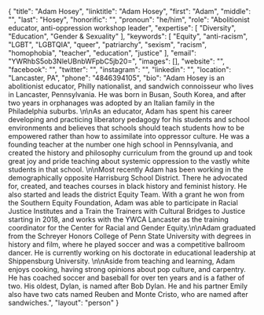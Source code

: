 {
  "title": "Adam Hosey",
  "linktitle": "Adam Hosey",
  "first": "Adam",
  "middle": "",
  "last": "Hosey",
  "honorific": "",
  "pronoun": "he/him",
  "role": "Abolitionist educator, anti-oppression workshop leader",
  "expertise": [
    "Diversity",
    "Education",
    "Gender & Sexuality"
  ],
  "keywords": [
    "Equity",
    "anti-racism",
    "LGBT",
    "LGBTQIA",
    "queer",
    "patriarchy",
    "sexism",
    "racism",
    "homophobia",
    "teacher",
    "education",
    "justice"
  ],
  "email": "YWRhbS5ob3NleUBnbWFpbC5jb20=",
  "images": [],
  "website": "",
  "facebook": "",
  "twitter": "",
  "instagram": "",
  "linkedin": "",
  "location": "Lancaster, PA",
  "phone": "4846394105",
  "bio": "Adam Hosey is an abolitionist educator, Philly nationalist, and sandwich connoisseur who lives in Lancaster, Pennsylvania. He was born in Busan, South Korea, and after two years in orphanages was adopted by an Italian family in the Philadelphia suburbs. \n\nAs an educator, Adam has spent his career developing and practicing liberatory pedagogy for his students and school environments and believes that schools should teach students how to be empowered rather than how to assimilate into oppressor culture. He was a founding teacher at the number one high school in Pennsylvania, and created the history and philosophy curriculum from the ground up and took great joy and pride teaching about systemic oppression to the vastly white students in that school. \n\nMost recently Adam has been working in the demographically opposite Harrisburg School District. There he advocated for, created, and teaches courses in black history and feminist history. He also started and leads the district Equity Team. With a grant he won from the Southern Equity Foundation, Adam was able to participate in Racial Justice Institutes and a Train the Trainers with Cultural Bridges to Justice starting in 2018, and works with the YWCA Lancaster as the training coordinator for the Center for Racial and Gender Equity.\n\nAdam graduated from the Schreyer Honors College of Penn State University with degrees in history and film, where he played soccer and was a competitive ballroom dancer. He is currently working on his doctorate in educational leadership at Shippensburg University. \n\nAside from teaching and learning, Adam enjoys cooking, having strong opinions about pop culture, and carpentry. He has coached soccer and baseball for over ten years and is a father of two. His oldest, Dylan, is named after Bob Dylan. He and his partner Emily also have two cats named Reuben and Monte Cristo, who are named after sandwiches.",
  "layout": "person"
}